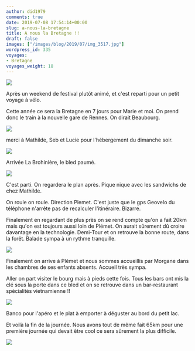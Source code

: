 ```yaml
---
author: did1979
comments: true
date: 2019-07-08 17:54:14+00:00
slug: a-nous-la-bretagne
title: A nous la Bretagne !!
draft: false
images: ["/images/blog/2019/07/img_3517.jpg"]
wordpress_id: 335
voyages:
- Bretagne
voyages_weight: 18
---
```


![](/images/blog/2019/07/img_3517.jpg)

Après un weekend de festival plutôt animé, et c'est reparti pour un petit voyage à vélo.

Cette année ce sera la Bretagne en 7 jours pour Marie et moi. On prend donc le train à la nouvelle gare de Rennes. On dirait Beaubourg.

![](/images/blog/2019/07/img_3516.jpg)

merci à Mathilde, Seb et Lucie pour l'hébergement du dimanche soir.

![](/images/blog/2019/07/img_3532.jpg)

Arrivée La Brohinière, le bled paumé.

![](/images/blog/2019/07/img_3518.jpg)

C'est parti. On regardera le plan après. Pique nique avec les sandwichs de chez Mathilde.

On roule on roule. Direction Plemet. C'est juste que le gps Geovelo du téléphone n'arrête pas de recalculer l'itinéraire. Bizarre.

Finalement en regardant de plus près on se rend compte qu'on a fait 20km mais qu'on est toujours aussi loin de Plémet. On aurait sûrement dû croire davantage en la technologie. Demi-Tour et on retrouve la bonne route, dans la forêt. Balade sympa à un rythme tranquille.

![](/images/blog/2019/07/img_3528.jpg)

Finalement on arrive à Plémet et nous sommes accueillis par Morgane dans les chambres de ses enfants absents. Accueil très sympa.

Aller on part visiter le bourg mais à pieds cette fois. Tous les bars ont mis la clé sous la porte dans ce bled et on se retrouve dans un bar-restaurant spécialités vietnamienne !!

![](/images/blog/2019/07/c35110fa-f9e5-4e9f-9cbe-52955a305b49-8594-00000636cd096532_file.jpg)

Banco pour l'apéro et le plat à emporter à déguster au bord du petit lac.

Et voilà la fin de la journée. Nous avons tout de même fait 65km pour une première journée qui devait être cool ce sera sûrement la plus difficile.

![](/images/blog/2019/07/img_3534.jpg)
